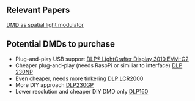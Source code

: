 ## Relevant Papers

[DMD as spatial light modulator](https://opg.optica.org/ao/fulltext.cfm?uri=ao-60-2-465&id=446312)


## Potential DMDs to purchase

* Plug-and-play USB support [DLP® LightCrafter Display 3010 EVM-G2](https://www.ti.com/tool/DLPDLCR3010EVM-G2)
* Cheaper plug-and-play (needs RaspPi or similiar to interface) [DLP 230NP](https://www.ti.com/tool/DLPDLCR230NPEVM)
* Even cheaper, needs more tinkering [DLP LCR2000](https://www.ti.com/tool/DLPDLCR2000EVM)
* More DIY approach [DLP230GP](https://www.ti.com/product/DLP230GP)
* Lower resolution and  cheaper DIY DMD only [DLP160](https://www.ti.com/product/DLP160CP#order-quality)
